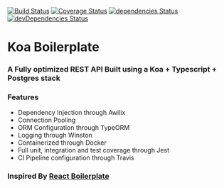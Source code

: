 [![Build Status](https://travis-ci.com/eflem00/koa-boilerplate.svg?branch=master)](https://travis-ci.com/eflem00/koa-boilerplate) [![Coverage Status](https://coveralls.io/repos/github/eflem00/koa-boilerplate/badge.svg?branch=master)](https://coveralls.io/github/eflem00/koa-boilerplate?branch=master) [![dependencies Status](https://david-dm.org/eflem00/koa-boilerplate/status.svg)](https://david-dm.org/eflem00/koa-boilerplate) [![devDependencies Status](https://david-dm.org/eflem00/koa-boilerplate/dev-status.svg)](https://david-dm.org/eflem00/koa-boilerplate?type=dev)

# Koa Boilerplate

### A Fully optimized REST API Built using a Koa + Typescript + Postgres stack

### **Features**

- Dependency Injection through Awilix
- Connection Pooling
- ORM Configuration through TypeORM
- Logging through Winston
- Containerized through Docker
- Full unit, integration and test coverage through Jest
- CI Pipeline configuration through Travis

### Inspired By [React Boilerplate](https://github.com/react-boilerplate/react-boilerplate)
